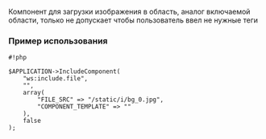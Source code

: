 Компонент для загрузки изображения в область, аналог включаемой области, только не допускает чтобы пользователь ввел не нужные теги



### Пример использования ###



```
#!php

$APPLICATION->IncludeComponent(
	"ws:include.file", 
	"", 
	array(
		"FILE_SRC" => "/static/i/bg_0.jpg",
		"COMPONENT_TEMPLATE" => ""
	),
	false
);
```
